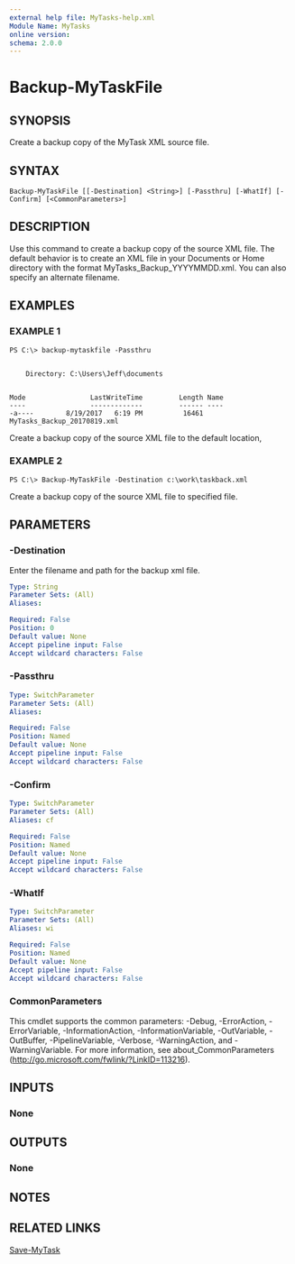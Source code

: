 ```yaml
---
external help file: MyTasks-help.xml
Module Name: MyTasks
online version:
schema: 2.0.0
---
```


# Backup-MyTaskFile

## SYNOPSIS
Create a backup copy of the MyTask XML source file.

## SYNTAX

```
Backup-MyTaskFile [[-Destination] <String>] [-Passthru] [-WhatIf] [-Confirm] [<CommonParameters>]
```

## DESCRIPTION
Use this command to create a backup copy of the source XML file. The default behavior is to create an XML file in your Documents or Home directory with the format MyTasks_Backup_YYYYMMDD.xml. You can also specify an alternate filename.

## EXAMPLES

### EXAMPLE 1
```
PS C:\> backup-mytaskfile -Passthru


    Directory: C:\Users\Jeff\documents


Mode                LastWriteTime         Length Name
----                -------------         ------ ----
-a----        8/19/2017   6:19 PM          16461 MyTasks_Backup_20170819.xml
```

Create a backup copy of the source XML file to the default location,

### EXAMPLE 2
```
PS C:\> Backup-MyTaskFile -Destination c:\work\taskback.xml
```

Create a backup copy of the source XML file to specified file.

## PARAMETERS

### -Destination
Enter the filename and path for the backup xml file.

```yaml
Type: String
Parameter Sets: (All)
Aliases:

Required: False
Position: 0
Default value: None
Accept pipeline input: False
Accept wildcard characters: False
```

### -Passthru
```yaml
Type: SwitchParameter
Parameter Sets: (All)
Aliases:

Required: False
Position: Named
Default value: None
Accept pipeline input: False
Accept wildcard characters: False
```

### -Confirm
```yaml
Type: SwitchParameter
Parameter Sets: (All)
Aliases: cf

Required: False
Position: Named
Default value: None
Accept pipeline input: False
Accept wildcard characters: False
```

### -WhatIf
```yaml
Type: SwitchParameter
Parameter Sets: (All)
Aliases: wi

Required: False
Position: Named
Default value: None
Accept pipeline input: False
Accept wildcard characters: False
```

### CommonParameters
This cmdlet supports the common parameters: -Debug, -ErrorAction, -ErrorVariable, -InformationAction, -InformationVariable, -OutVariable, -OutBuffer, -PipelineVariable, -Verbose, -WarningAction, and -WarningVariable. For more information, see about_CommonParameters (http://go.microsoft.com/fwlink/?LinkID=113216).

## INPUTS

### None

## OUTPUTS

### None

## NOTES

## RELATED LINKS

[Save-MyTask]()
